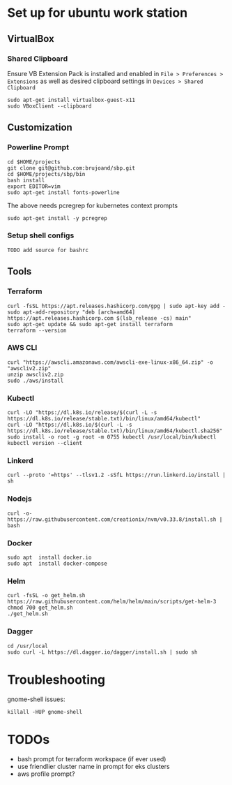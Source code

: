 # Set up for ubuntu work station
## VirtualBox
### Shared Clipboard
Ensure VB Extension Pack is installed and enabled in `File > Preferences > Extensions`
as well as desired clipboard settings in `Devices > Shared Clipboard`
```
sudo apt-get install virtualbox-guest-x11
sudo VBoxClient --clipboard
```
## Customization
### Powerline Prompt
```
cd $HOME/projects
git clone git@github.com:brujoand/sbp.git
cd $HOME/projects/sbp/bin
bash install
export EDITOR=vim
sudo apt-get install fonts-powerline
```
The above needs pcregrep for kubernetes context prompts
```
sudo apt-get install -y pcregrep
```

### Setup shell configs
```
TODO add source for bashrc
```

## Tools

### Terraform
```
curl -fsSL https://apt.releases.hashicorp.com/gpg | sudo apt-key add -
sudo apt-add-repository "deb [arch=amd64] https://apt.releases.hashicorp.com $(lsb_release -cs) main"
sudo apt-get update && sudo apt-get install terraform
terraform --version
```

### AWS CLI
```
curl "https://awscli.amazonaws.com/awscli-exe-linux-x86_64.zip" -o "awscliv2.zip"
unzip awscliv2.zip
sudo ./aws/install
```

### Kubectl
```
curl -LO "https://dl.k8s.io/release/$(curl -L -s https://dl.k8s.io/release/stable.txt)/bin/linux/amd64/kubectl"
curl -LO "https://dl.k8s.io/$(curl -L -s https://dl.k8s.io/release/stable.txt)/bin/linux/amd64/kubectl.sha256"
sudo install -o root -g root -m 0755 kubectl /usr/local/bin/kubectl
kubectl version --client
```

### Linkerd
```
curl --proto '=https' --tlsv1.2 -sSfL https://run.linkerd.io/install | sh
```
### Nodejs
```
curl -o- https://raw.githubusercontent.com/creationix/nvm/v0.33.8/install.sh | bash

```

### Docker
```
sudo apt  install docker.io
sudo apt  install docker-compose
```

### Helm
```
curl -fsSL -o get_helm.sh https://raw.githubusercontent.com/helm/helm/main/scripts/get-helm-3
chmod 700 get_helm.sh
./get_helm.sh
```

### Dagger
```
cd /usr/local
sudo curl -L https://dl.dagger.io/dagger/install.sh | sudo sh
```

# Troubleshooting
gnome-shell issues:
```
killall -HUP gnome-shell
```

# TODOs
- bash prompt for terraform workspace (if ever used)
- use friendlier cluster name in prompt for eks clusters
- aws profile prompt?

